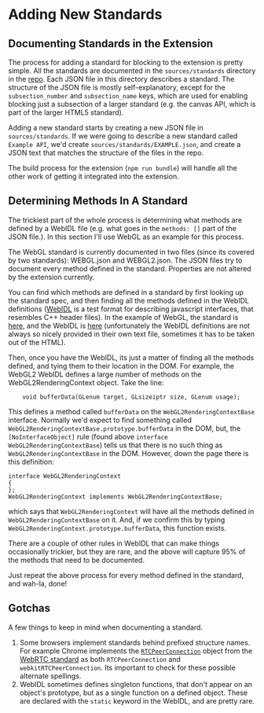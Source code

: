 Adding New Standards
===

## Documenting Standards in the Extension

The process for adding a standard for blocking to the extension is pretty
simple.  All the standards are documented in the `sources/standards` directory
in the [repo](https://github.com/snyderp/web-api-manager/tree/master/sources).
Each JSON file in this directory describes a standard.  The structure of the
JSON file is mostly self-explanatory, except for the `subsection_number` and
`subsection_name` keys, which are used for enabling blocking just a subsection
of a larger standard (e.g. the canvas API, which is part of the larger HTML5
standard).

Adding a new standard starts by creating a new JSON file in `sources/standards`.
If we were going to describe a new standard called `Example API`, we'd create
`sources/standards/EXAMPLE.json`, and create a JSON text that matches the
structure of the files in the repo.

The build process for the extension (`npm run bundle`) will handle all the
other work of getting it integrated into the extension.


## Determining Methods In A Standard

The trickiest part of the whole process is determining what methods are
defined by a WebIDL file (e.g. what goes in the `methods: []` part of the JSON
file.).  In this section I'll use WebGL as an example for this process.

The WebGL standard is currently documented in two files (since its covered by
two standards): WEBGL.json and WEBGL2.json. The JSON files try to document
every method defined in the standard.  Properties are not altered by the
extension currently.

You can find which methods are defined in a standard by first looking up
the standard spec, and then finding all the methods defined in the WebIDL
definitions ([WebIDL](https://developer.mozilla.org/en-US/docs/Mozilla/WebIDL_bindings)
is a test format for describing javascript interfaces, that resembles C++
header files).  In the example of WebGL, the standard is
[here](https://www.khronos.org/registry/webgl/specs/latest/2.0/), and the
WebIDL is [here](https://www.khronos.org/registry/webgl/specs/latest/2.0/webgl2)
(unfortunately the WebIDL definitions are not always so nicely provided in
their own text file, sometimes it has to be taken out of the HTML).

Then, once you have the WebIDL, its just a matter of finding all the methods
defined, and tying them to their location in the DOM.  For example, the WebGL2
WebIDL defines a large number of methods on the WebGL2RenderingContext object.
Take the line:

```
	void bufferData(GLenum target, GLsizeiptr size, GLenum usage);
```

This defines a method called `bufferData` on the `WebGL2RenderingContextBase`
interface.  Normally we'd expect to find something called
`WebGL2RenderingContextBase.prototype.bufferData` in the DOM, but, the
`[NoInterfaceObject]` rule (found above `interface WebGL2RenderingContextBase`)
tells us that there is no such thing as `WebGL2RenderingContextBase` in the DOM.
However, down the page there is this definition:

```
interface WebGL2RenderingContext
{
};
WebGL2RenderingContext implements WebGL2RenderingContextBase;
```

which says that `WebGL2RenderingContext` will have all the methods defined in
`WebGL2RenderingContextBase` on it.  And, if we confirm this by typing
`WebGL2RenderingContext.prototype.bufferData`, this function exists.

There are a couple of other rules in WebIDL that can make things occasionally
trickier, but they are rare, and the above will capture 95% of the methods that
need to be documented.

Just repeat the above process for every method defined in the standard, and
wah-la, done!


## Gotchas

A few things to keep in mind when documenting a standard.

1.  Some browsers implement standards behind prefixed structure names.  For
    example Chrome implements the
    [`RTCPeerConnection`](https://w3c.github.io/webrtc-pc/#dom-rtcpeerconnection)
    object from the [WebRTC standard](https://w3c.github.io/webrtc-pc/) as both
    `RTCPeerConnection` and `webkitRTCPeerConnection`.  Its important to check
    for these possible alternate spellings.
2.  WebIDL sometimes defines singleton functions, that don't appear on an
    object's prototype, but as a single function on a defined object. These are
    declared with the `static` keyword in the WebIDL, and are pretty rare.
